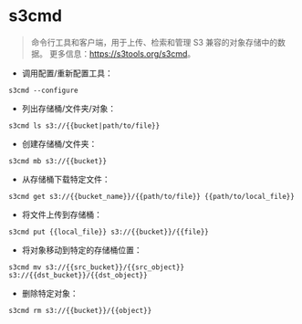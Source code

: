 # s3cmd

> 命令行工具和客户端，用于上传、检索和管理 S3 兼容的对象存储中的数据。
> 更多信息：<https://s3tools.org/s3cmd>。

- 调用配置/重新配置工具：

`s3cmd --configure`

- 列出存储桶/文件夹/对象：

`s3cmd ls s3://{{bucket|path/to/file}}`

- 创建存储桶/文件夹：

`s3cmd mb s3://{{bucket}}`

- 从存储桶下载特定文件：

`s3cmd get s3://{{bucket_name}}/{{path/to/file}} {{path/to/local_file}}`

- 将文件上传到存储桶：

`s3cmd put {{local_file}} s3://{{bucket}}/{{file}}`

- 将对象移动到特定的存储桶位置：

`s3cmd mv s3://{{src_bucket}}/{{src_object}} s3://{{dst_bucket}}/{{dst_object}}`

- 删除特定对象：

`s3cmd rm s3://{{bucket}}/{{object}}`